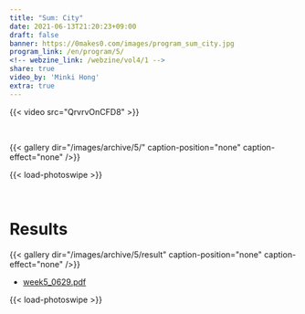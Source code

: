 ```yaml
---
title: "Sum: City"
date: 2021-06-13T21:20:23+09:00
draft: false
banner: https://0makes0.com/images/program_sum_city.jpg
program_link: /en/program/5/
<!-- webzine_link: /webzine/vol4/1 -->
share: true
video_by: 'Minki Hong'
extra: true
---
```


{{< video src="QrvrvOnCFD8" >}}

<br/>

{{< gallery dir="/images/archive/5/" caption-position="none" caption-effect="none" />}}

{{< load-photoswipe >}}

<br/>

# Results

{{< gallery dir="/images/archive/5/result" caption-position="none" caption-effect="none" />}}

 - [week5_0629.pdf](/images/archive/5/result/week5_0629.pdf)

{{< load-photoswipe >}}
